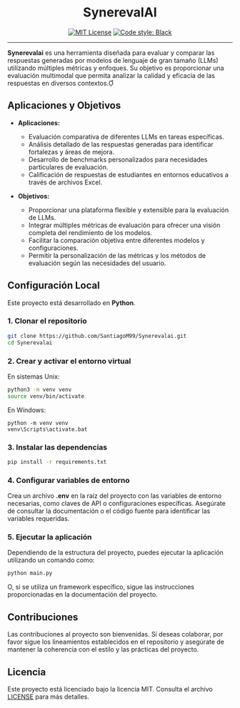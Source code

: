<h1 align="center">SynerevalAI</h1>

<p align="center">
  <a href="https://opensource.org/licenses/MIT"><img src="https://img.shields.io/badge/license-MIT-green" alt="MIT License"></a>
  <a href="https://github.com/psf/black"><img src="https://img.shields.io/badge/code%20style-black-000000.svg" alt="Code style: Black"></a>
</p>


---

**Synerevalai** es una herramienta diseñada para evaluar y comparar las respuestas generadas por modelos de lenguaje de gran tamaño (LLMs) utilizando múltiples métricas y enfoques. Su objetivo es proporcionar una evaluación multimodal que permita analizar la calidad y eficacia de las respuestas en diversos contextos.

## Aplicaciones y Objetivos

- **Aplicaciones:**
  - Evaluación comparativa de diferentes LLMs en tareas específicas.
  - Análisis detallado de las respuestas generadas para identificar fortalezas y áreas de mejora.
  - Desarrollo de benchmarks personalizados para necesidades particulares de evaluación.
  - Calificación de respuestas de estudiantes en entornos educativos a través de archivos Excel.

- **Objetivos:**
  - Proporcionar una plataforma flexible y extensible para la evaluación de LLMs.
  - Integrar múltiples métricas de evaluación para ofrecer una visión completa del rendimiento de los modelos.
  - Facilitar la comparación objetiva entre diferentes modelos y configuraciones.
  - Permitir la personalización de las métricas y los métodos de evaluación según las necesidades del usuario.

## Configuración Local

Este proyecto está desarrollado en **Python**.

### 1. Clonar el repositorio

```bash
git clone https://github.com/SantiagoM99/Synerevalai.git
cd Synerevalai
```                   

### 2. Crear y activar el entorno virtual

En sistemas Unix:

```bash
python3 -m venv venv
source venv/bin/activate
```

En Windows:

```batch
python -m venv venv
venv\Scripts\activate.bat
```

### 3. Instalar las dependencias

```bash
pip install -r requirements.txt
```

### 4. Configurar variables de entorno

Crea un archivo **.env** en la raíz del proyecto con las variables de entorno necesarias, como claves de API o configuraciones específicas. Asegúrate de consultar la documentación o el código fuente para identificar las variables requeridas.

### 5. Ejecutar la aplicación

Dependiendo de la estructura del proyecto, puedes ejecutar la aplicación utilizando un comando como:

```bash
python main.py
```


O, si se utiliza un framework específico, sigue las instrucciones proporcionadas en la documentación del proyecto.

## Contribuciones

Las contribuciones al proyecto son bienvenidas. Si deseas colaborar, por favor sigue los lineamientos establecidos en el repositorio y asegúrate de mantener la coherencia con el estilo y las prácticas del proyecto.

## Licencia

Este proyecto está licenciado bajo la licencia MIT. Consulta el archivo [LICENSE](https://github.com/SantiagoM99/Synerevalai/blob/main/LICENSE) para más detalles.
